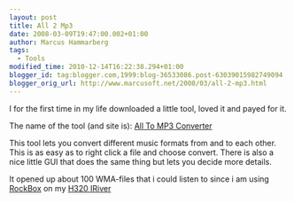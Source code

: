 ```yaml
---
layout: post
title: All 2 Mp3
date: 2008-03-09T19:47:00.002+01:00
author: Marcus Hammarberg
tags:
  - Tools
modified_time: 2010-12-14T16:22:38.294+01:00
blogger_id: tag:blogger.com,1999:blog-36533086.post-63039015982749094
blogger_orig_url: http://www.marcusoft.net/2008/03/all-2-mp3.html
---
```


I
for the first time in my life downloaded a little tool, loved it and
payed for it.

The name of the tool (and site is): [All To MP3
Converter](http://www.wma-mp3.com/)

This tool lets you convert different music formats from and to each
other. This is as easy as to right click a file and choose
convert. There is also a nice little GUI that does the same thing but
lets you decide more details.

It opened up about 100 WMA-files that i could listen to
since i am using [RockB<span
class="blsp-spelling-corrected">ox](http://www.rockbox.org/) on
my [H320 IRiver](http://en.wikipedia.org/wiki/Iriver_H300_series)
